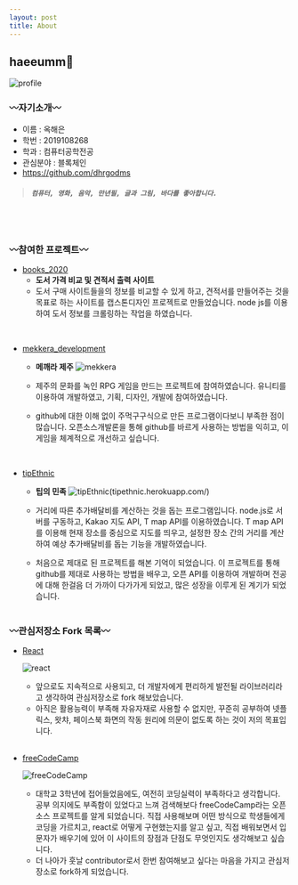 ```yaml
---
layout: post
title: About
---
```


## **haeeumm🌊**

![profile](https://dhrgodms.github.io/hitchens/assets/images/citrus_garden.jpg)

### 〰️자기소개〰️

- 이름 : 옥해은
- 학번 : 2019108268
- 학과 : 컴퓨터공학전공
- 관심분야 : 블록체인
- https://github.com/dhrgodms

> ##### `컴퓨터, 영화, 음악, 만년필, 글과 그림, 바다를 좋아합니다.`
<br><br>

### 〰️참여한 프로젝트〰️

  - [books_2020](https://github.com/dhrgodms/books_2020)
    - **도서 가격 비교 및 견적서 출력 사이트**
    - 도서 구매 사이트들을의 정보를 비교할 수 있게 하고, 견적서를 만들어주는 것을 목표로 하는 사이트를 캡스톤디자인 프로젝트로 만들었습니다. node js를 이용하여 도서 정보를 크롤링하는 작업을 하였습니다.

<br>

 - [mekkera_development](https://github.com/dhrgodms/mekkera_development)

    - **메깨라 제주**
![mekkera](https://dhrgodms.github.io/hitchens/assets/images/citrus.png)

    - 제주의 문화를 녹인 RPG 게임을 만드는 프로젝트에 참여하였습니다. 유니티를 이용하여 개발하였고, 기획, 디자인, 개발에 참여하였습니다.
    - github에 대한 이해 없이 주먹구구식으로 만든 프로그램이다보니 부족한 점이 많습니다. 오픈소스개발론을 통해 github를 바르게 사용하는 방법을 익히고, 이 게임을 체계적으로 개선하고 싶습니다.

<br>

- [tipEthnic](https://github.com/tipEthnic/tipEthnic)

  - **팁의 민족**
![tipEthnic](https://github.com/dhrgodms/tipEthnic/blob/ft2/images/readme_image.png)(tipethnic.herokuapp.com/)

  - 거리에 따른 추가배달비를 계산하는 것을 돕는 프로그램입니다. node.js로 서버를 구동하고, Kakao 지도 API, T map API를 이용하였습니다. T map API를 이용해 현재 장소를 중심으로 지도를 띄우고, 설정한 장소 간의 거리를 계산하여 예상 추가배달비를 돕는 기능을 개발하였습니다.
  - 처음으로 제대로 된 프로젝트를 해본 기억이 되었습니다. 이 프로젝트를 통해 github를 제대로 사용하는 방법을 배우고, 오픈 API를 이용하여 개발하며 전공에 대해 한걸음 더 가까이 다가가게 되었고, 많은 성장을 이루게 된 계기가 되었습니다.
<br><br>

### 〰️관심저장소 Fork 목록〰️

- [React](https://github.com/dhrgodms/react)

  ![react](https://upload.wikimedia.org/wikipedia/commons/thumb/a/a7/React-icon.svg/320px-React-icon.svg.png)


    - 앞으로도 지속적으로 사용되고, 더 개발자에게 편리하게 발전될 라이브러리라고 생각하여 관심저장소로 fork 해보았습니다.
    - 아직은 활용능력이 부족해 자유자재로 사용할 수 없지만, 꾸준히 공부하여 넷플릭스, 왓챠, 페이스북 화면의 작동 원리에 의문이 없도록 하는 것이 저의 목표입니다.

  <br>

- [freeCodeCamp](https://github.com/dhrgodms/freeCodeCamp)

  ![freeCodeCamp](https://camo.githubusercontent.com/d069971a0af4d9e393066dc77ced000cff23a1f6bbfbb9e7704a870192a926ca/68747470733a2f2f73332e616d617a6f6e6177732e636f6d2f66726565636f646563616d702f776964652d736f6369616c2d62616e6e65722e706e67)

    - 대학교 3학년에 접어들었음에도, 여전히 코딩실력이 부족하다고 생각합니다. 공부 의지에도 부족함이 있었다고 느껴 검색해보다 freeCodeCamp라는 오픈소스 프로젝트를 알게 되었습니다. 직접 사용해보며 어떤 방식으로 학생들에게 코딩을 가르치고, react로 어떻게 구현했는지를 알고 싶고, 직접 배워보면서 입문자가 배우기에 있어 이 사이트의 장점과 단점도 무엇인지도 생각해보고 싶습니다. 
    - 더 나아가 훗날 contributor로서 한번 참여해보고 싶다는 마음을 가지고 관심저장소로 fork하게 되었습니다.

